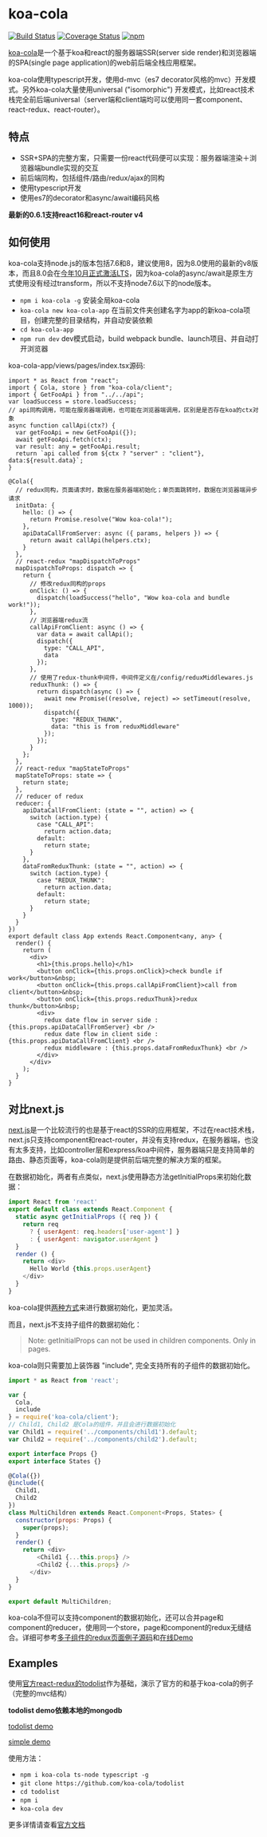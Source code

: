 
# koa-cola
[![Build Status](https://travis-ci.org/hcnode/koa-cola.svg?branch=master)](https://travis-ci.org/hcnode/koa-cola)
[![Coverage Status](https://coveralls.io/repos/github/hcnode/koa-cola/badge.svg?branch=master)](https://coveralls.io/github/hcnode/koa-cola?branch=master)
[![npm](https://img.shields.io/npm/v/koa-cola.svg)](https://www.npmjs.com/package/koa-cola)

[koa-cola](http://www.koa-cola.com)是一个基于koa和react的服务器端SSR(server side render)和浏览器端的SPA(single page application)的web前后端全栈应用框架。

koa-cola使用typescript开发，使用d-mvc（es7 decorator风格的mvc）开发模式。另外koa-cola大量使用universal ("isomorphic") 开发模式，比如react技术栈完全前后端universal（server端和client端均可以使用同一套component、react-redux、react-router）。

## 特点
* SSR+SPA的完整方案，只需要一份react代码便可以实现：服务器端渲染＋浏览器端bundle实现的交互
* 前后端同构，包括组件/路由/redux/ajax的同构
* 使用typescript开发
* 使用es7的decorator和async/await编码风格

**最新的0.6.1支持react16和react-router v4**

## 如何使用

koa-cola支持node.js的版本包括7.6和8，建议使用8，因为8.0使用的最新的v8版本，而且8.0会在[今年10月正式激活LTS](https://github.com/nodejs/LTS)，因为koa-cola的async/await是原生方式使用没有经过transform，所以不支持node7.6以下的node版本。

* `npm i koa-cola -g` 安装全局koa-cola
* `koa-cola new koa-cola-app` 在当前文件夹创建名字为app的新koa-cola项目，创建完整的目录结构，并自动安装依赖
* `cd koa-cola-app`
* `npm run dev` dev模式启动，build webpack bundle、launch项目、并自动打开浏览器

koa-cola-app/views/pages/index.tsx源码:
```tsx
import * as React from "react";
import { Cola, store } from "koa-cola/client";
import { GetFooApi } from "../../api";
var loadSuccess = store.loadSuccess;
// api同构调用，可能在服务器端调用，也可能在浏览器端调用，区别是是否存在koa的ctx对象
async function callApi(ctx?) {
  var getFooApi = new GetFooApi({});
  await getFooApi.fetch(ctx);
  var result: any = getFooApi.result;
  return `api called from ${ctx ? "server" : "client"}, data:${result.data}`;
}

@Cola({
  // redux同构，页面请求时，数据在服务器端初始化；单页面跳转时，数据在浏览器端异步请求
  initData: {
    hello: () => {
      return Promise.resolve("Wow koa-cola!");
    },
    apiDataCallFromServer: async ({ params, helpers }) => {
      return await callApi(helpers.ctx);
    }
  },
  // react-redux "mapDispatchToProps"
  mapDispatchToProps: dispatch => {
    return {
      // 修改redux同构的props
      onClick: () => {
        dispatch(loadSuccess("hello", "Wow koa-cola and bundle work!"));
      },
      // 浏览器端redux流
      callApiFromClient: async () => {
        var data = await callApi();
        dispatch({
          type: "CALL_API",
          data
        });
      },
      // 使用了redux-thunk中间件，中间件定义在/config/reduxMiddlewares.js
      reduxThunk: () => {
        return dispatch(async () => {
          await new Promise((resolve, reject) => setTimeout(resolve, 1000));
          dispatch({
            type: "REDUX_THUNK",
            data: "this is from reduxMiddleware"
          });
        });
      }
    };
  },
  // react-redux "mapStateToProps"
  mapStateToProps: state => {
    return state;
  },
  // reducer of redux
  reducer: {
    apiDataCallFromClient: (state = "", action) => {
      switch (action.type) {
        case "CALL_API":
          return action.data;
        default:
          return state;
      }
    },
    dataFromReduxThunk: (state = "", action) => {
      switch (action.type) {
        case "REDUX_THUNK":
          return action.data;
        default:
          return state;
      }
    }
  }
})
export default class App extends React.Component<any, any> {
  render() {
    return (
      <div>
        <h1>{this.props.hello}</h1>
        <button onClick={this.props.onClick}>check bundle if work</button>&nbsp;
        <button onClick={this.props.callApiFromClient}>call from client</button>&nbsp;
        <button onClick={this.props.reduxThunk}>redux thunk</button>&nbsp;
        <div>
          redux date flow in server side : {this.props.apiDataCallFromServer} <br />
          redux date flow in client side : {this.props.apiDataCallFromClient} <br />
          redux middleware : {this.props.dataFromReduxThunk} <br />
        </div>
      </div>
    );
  }
}

```

## 对比next.js

[next.js](https://github.com/zeit/next.js)是一个比较流行的也是基于react的SSR的应用框架，不过在react技术栈，next.js只支持component和react-router，并没有支持redux，在服务器端，也没有太多支持，比如controller层和express/koa中间件，服务器端只是支持简单的路由、静态页面等，koa-cola则是提供前后端完整的解决方案的框架。

在数据初始化，两者有点类似，next.js使用静态方法getInitialProps来初始化数据：
```javascript
import React from 'react'
export default class extends React.Component {
  static async getInitialProps ({ req }) {
    return req
      ? { userAgent: req.headers['user-agent'] }
      : { userAgent: navigator.userAgent }
  }
  render () {
    return <div>
      Hello World {this.props.userAgent}
    </div>
  }
}
```

koa-cola提供[两种方式](http://koa-cola.com/doc/tip1-react-init.html)来进行数据初始化，更加灵活。

而且，next.js不支持子组件的数据初始化：

> Note: getInitialProps can not be used in children components. Only in pages.

koa-cola则只需要加上装饰器 "include", 完全支持所有的子组件的数据初始化。

```javascript
import * as React from 'react';

var {
  Cola,
  include
} = require('koa-cola/client');
// Child1, Child2 是Cola的组件，并且会进行数据初始化
var Child1 = require('../components/child1').default;
var Child2 = require('../components/child2').default;

export interface Props {}
export interface States {}

@Cola({})
@include({
  Child1,
  Child2
})
class MultiChildren extends React.Component<Props, States> {
  constructor(props: Props) {
    super(props);
  }
  render() {
    return <div>
        <Child1 {...this.props} />
        <Child2 {...this.props} />
      </div>
  }
}

export default MultiChildren;

```

koa-cola不但可以支持component的数据初始化，还可以合并page和component的reducer，使用同一个store，page和component的redux无缝结合。详细可参考[多子组件的redux页面例子源码](https://github.com/hcnode/koa-cola/blob/master/app_test/views/pages/multiChildren.tsx)和[在线Demo](http://koa-cola.com:3001/multiChildren)


## Examples
使用[官方react-redux的todolist](http://redux.js.org/docs/basics/UsageWithReact.html)作为基础，演示了官方的和基于koa-cola的例子（完整的mvc结构）

**todolist demo依赖本地的mongodb**

[todolist demo](http://23.105.199.73)

[simple demo](http://23.105.199.73/demo/)

使用方法：
* `npm i koa-cola ts-node typescript -g`
* `git clone https://github.com/koa-cola/todolist`
* `cd todolist`
* `npm i`
* `koa-cola dev`

更多详情请查看[官方文档](http://koa-cola.com/doc/index.html)

